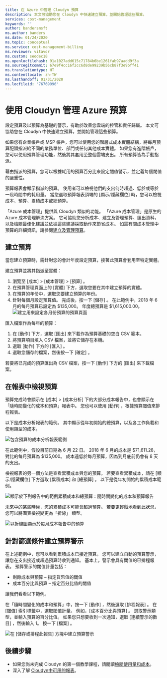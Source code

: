 ```yaml
---
title: 在 Azure 中管理 Cloudyn 預算
description: 本文可協助您在 Cloudyn 中快速建立預算，並開始管理這些預算。
services: cost-management
keywords: ''
author: bandersmsft
ms.author: banders
ms.date: 01/24/2020
ms.topic: conceptual
ms.service: cost-management-billing
ms.reviewer: vitavor
ms.custom: seodec18
ms.openlocfilehash: 91a1027add615c71784b6be1261fab97aadd9f3a
ms.sourcegitcommit: 67e9f4cc16f2cc6d8de99239b56cb87f3e9bff41
ms.translationtype: HT
ms.contentlocale: zh-TW
ms.lasthandoff: 01/31/2020
ms.locfileid: "76769996"
---
```

# <a name="manage-azure-budgets-with-cloudyn"></a>使用 Cloudyn 管理 Azure 預算

設定預算及以預算為基礎的警示，有助於改善您雲端的控管和責任歸屬。 本文可協助您在 Cloudyn 中快速建立預算，並開始管理這些預算。

如果您有企業帳戶或 MSP 帳戶，您可以使用您的階層式成本實體結構，將每月預算配額指派給不同的業務單位、部門或任何其他成本實體。 如果您有進階帳戶，您可以使用預算管理功能，然後將其套用至整個雲端支出。 所有預算皆為手動指派。

藉由指派的預算，您可以根據耗用的預算百分比來設定閾值警示，並定義每個閾值的嚴重性。

預算報表會顯示指派的預算。 使用者可以檢視他們的支出何時超過、低於或等於一段時間中的耗用量。 當您選取預算報表頂端的 [顯示/隱藏欄位]  時，您可以檢視成本、預算、累積成本或總預算。

「Azure 成本管理」提供與 Cloudyn 類似的功能。 「Azure 成本管理」是原生的 Azure 成本管理解決方案。 它可協助您分析成本、建立及管理預算、匯出資料，以及檢閱最佳化建議並依據這些建議採取動作來節省成本。 如需有關成本管理中預算的詳細資訊，請參閱[建立及管理預算](../costs/tutorial-acm-create-budgets.md)。

## <a name="create-budgets"></a>建立預算

當您建立預算時，需針對您的會計年度設定預算，接著此預算會套用至特定實體。

建立預算並將其指派至實體：

1. 瀏覽至 [成本]  &gt; [成本管理]  &gt; [預算]  。
2. 在預算管理頁面上的 [實體]  下方，選取您要在其中建立預算的實體。
3. 在預算的年份中，選取您要建立預算的年份。
4. 針對每個月設定預算值。 完成後，按一下 [儲存]  。
在此範例中，2018 年 6 月的每月預算已設定為 $135,000。 年度總預算是 $1,615,000.00。
![建立用來設定各月份預算的預算頁面](./media/manage-budgets/set-budget.png)


匯入檔案作為每年的預算：

1. 在 [動作]  下方，選取 [匯出]  來下載作為預算基礎的空白 CSV 範本。
2. 將預算項目填入 CSV 檔案，並將它儲存在本機。
3. 選取 [動作]  下方的 [匯入]  。
4. 選取您儲存的檔案，然後按一下 [確定]  。

若要將已完成的預算匯出為 CSV 檔案，按一下 [動作]  下方的 [匯出]  來下載檔案。

## <a name="view-budget-in-reports"></a>在報表中檢視預算

預算完成時會顯示在 [成本]  &gt; [成本分析]  下的大部分成本報告中，也會顯示在「隨時間變化的成本和預算」報表中。 您也可以使用 [動作]  ，根據預算閾值來排程報表。

以下是成本分析報表的範例。 其中顯示從年初開始的總預算，以及各工作負載和使用類型的成本。

![包含預算的成本分析報表範例](./media/manage-budgets/cost-analysis-budget-example.png)

在此範例中，假設目前日期為 6 月 22 日。 2018 年 6 月的成本是 $71,611.28，對比的每月預算為 $135,000。 成本遠低於每月預算，因為到月底前仍會有 8 天的支出。

檢視報表的另一個方法是查看累積成本與您的預算。 若要查看累積成本，請在 [顯示/隱藏欄位]  下方選取 [累積成本]  和 [總預算]  。 以下是從年初開始的累積成本範例。

![顯示於下列報告中的範例累積成本和總預算：隨時間變化的成本和預算報告](./media/manage-budgets/accumulated-budget.png)

未來中的某些時候，您的累積成本可能會超過預算。 若要更輕鬆地看到此狀況，您可以將圖表檢視變更為「折線」  類型。

![以折線圖顯示於每月成本報告中的預算](./media/manage-budgets/budget-line.png)

## <a name="create-budget-alerts-for-a-filter"></a>針對篩選條件建立預算警示

在上述範例中，您可以看到累積成本已接近預算。 您可以建立自動的預算警示，讓您在支出接近或超過預算時收到通知。 基本上，警示會具有閾值的已排程報表。 預算警示的閾值計量包括：

- 剩餘成本與預算 – 指定貨幣值的閾值
- 成本百分比與預算 – 指定百分比值的閾值

讓我們看看以下範例。

在「隨時間變化的成本和預算」中，按一下 [動作]  ，然後選取 [排程報表]  。 在 [閾值] 索引標籤中，選取閾值計量。 例如，[成本百分比與預算]  。 選取警示類型，並輸入預算的百分比值。 如果您只想要收到一次通知，選取 [連續警示的數目]  ，然後輸入 _1_。 按一下 [檔案]  。

![在 [儲存或排程此報告] 方塊中建立預算警示](./media/manage-budgets/budget-alert.png)

## <a name="next-steps"></a>後續步驟

- 如果您尚未完成 Cloudyn 的第一個教學課程，請閱讀[檢閱使用量和成本](tutorial-review-usage.md)。
- 深入了解 [Cloudyn中可用的報表](use-reports.md)。
